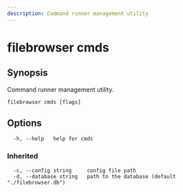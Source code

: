 ```yaml
---
description: Command runner management utility
---
```


# filebrowser cmds

## Synopsis

Command runner management utility.

```
filebrowser cmds [flags]
```

## Options

```
  -h, --help   help for cmds
```

### Inherited

```
  -c, --config string     config file path
  -d, --database string   path to the database (default "./filebrowser.db")
```
